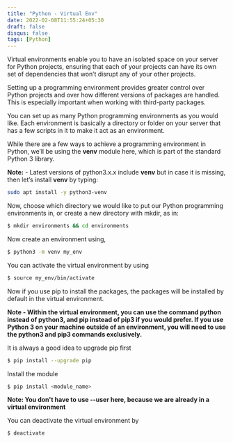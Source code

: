 ```yaml
---
title: "Python - Virtual Env"
date: 2022-02-08T11:55:24+05:30
draft: false
disqus: false
tags: [Python]
---
```

Virtual environments enable you to have an isolated space on your server for Python projects, ensuring that each of your projects can have its own set of dependencies that won’t disrupt any of your other projects.

Setting up a programming environment provides greater control over Python projects and over how different versions of packages are handled. This is especially important when working with third-party packages.

You can set up as many Python programming environments as you would like. Each environment is basically a directory or folder on your server that has a few scripts in it to make it act as an environment.

While there are a few ways to achieve a programming environment in Python, we’ll be using the **venv** module here, which is part of the standard Python 3 library. 

**Note:** - Latest versions of python3.x.x include **venv** but in case it is missing, then let’s install **venv** by typing:
```bash
sudo apt install -y python3-venv
```
Now,  choose which directory we would like to put our Python programming environments in, or create a new directory with mkdir, as in:
```bash
$ mkdir environments && cd environments
```
Now create an environment using,
```bash
$ python3 -m venv my_env
```
You can activate the virtual environment by using
```bash
$ source my_env/bin/activate
```
Now if you use pip to install the packages, the packages will be installed by default in the virtual environment.

**Note - Within the virtual environment, you can use the command python instead of python3, and pip instead of pip3 if you would prefer. If you use Python 3 on your machine outside of an environment, you will need to use the python3 and pip3 commands exclusively.**

It is always a good idea to upgrade pip first
```bash
$ pip install --upgrade pip
```
Install the module
```bash
$ pip install <module_name>
```
**Note: You don't have to use --user here, because we are already in a virtual environment**



You can deactivate the virtual environment by
```bash
$ deactivate
```



